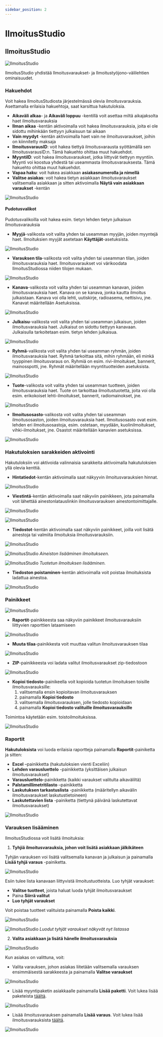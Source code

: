 ```yaml
---
sidebar_position: 2
---
```


# IlmoitusStudio

## IlmoitusStudio

![IlmoitusStudio](/img/ohjeet/ilmoitusstudio.png)

IlmoitusStudio yhdistää Ilmoitusvaraukset- ja Ilmoitustyöjono-välilehtien ominaisuudet. 

### Hakuehdot

Voit hakea IlmoitusStudiosta järjestelmässä olevia ilmoitusvarauksia. Asettamalla erilaisia hakuehtoja, saat karsittua hakutuloksia.

- **Aikaväli alkaa**- ja **Aikaväli loppuu** -kentillä voit asettaa miltä aikajaksolta haet ilmoitusvarauksia
- **Ilman aikaa** -kentän aktivoimalla voit hakea ilmoitusvarauksia, joita ei ole sidottu mihinkään tiettyyn julkaisuun tai aikaan
- **Vain myydyt** -kentän aktivoimalla haet vain ne ilmoitusvaraukset, joihin on kiinnitetty maksaja
- **IlmoitusvarausID**: voit hakea tiettyä ilmoitusvarausta syöttämällä sen IlmoitusvarausID:n. Tämä hakuehto ohittaa muut hakuehdot.
- **MyyntiID**: voit hakea ilmoitusvaraukset, jotka liittyvät tiettyyn myyntiin. Myynti voi koostua yhdestä tai useammasta ilmoitusvarauksesta. Tämä hakuehto ohittaa muut hakuehdot.
- **Vapaa haku**: voit hakea asiakkaan **asiakasnumerolla ja nimellä**
- **Valitse asiakas**: voit hakea tietyn asiakkaan ilmoitusvaraukset valitsemalla asiakkaan ja sitten aktivoimalla **Näytä vain asiakkaan varaukset** -kentän

![IlmoitusStudio](/img/ohjeet/ilmoitusstudio2.png)

#### Pudotusvalikot

Pudotusvalikoilla voit hakea esim. tietyn lehden tietyn julkaisun ilmoitusvarauksia

- **Myyjä**-valikosta voit valita yhden tai useamman myyjän, joiden myyntejä haet. Ilmoituksien myyjät asetetaan **Käyttäjät**-asetuksista.

![IlmoitusStudio](/img/ohjeet/ilmoitusstudio-myyja.png)

- **Varauksen tila**-valikosta voit valita yhden tai useamman tilan, joiden ilmoitusvarauksia haet. Ilmoitusvaraukset voi värikoodata IlmoitusStudiossa niiden tilojen mukaan.

![IlmoitusStudio](/img/ohjeet/ilmoitusstudio-tila.png)

- **Kanava**-valikosta voit valita yhden tai useamman kanavan, joiden ilmoitusvarauksia haet. Kanava on se kanava, jonka kautta ilmoitus julkaistaan. Kanava voi olla lehti, uutiskirje, radioasema, nettisivu, jne. Kanavat määritellään Asetuksissa.

![IlmoitusStudio](/img/ohjeet/ilmoitusstudio-kanava.png)

- **Julkaisu**-valikosta voit valita yhden tai useamman julkaisun, joiden ilmoitusvarauksia haet. Julkaisut on sidottu tiettyyn kanavaan. Julkaisulla tarkoitetaan esim. tietyn lehden julkaisua.

![IlmoitusStudio](/img/ohjeet/ilmoitusstudio-julkaisu.png)

- **Ryhmä**-valikosta voit valita yhden tai useamman ryhmän, joiden ilmoitusvarauksia haet. Ryhmä tarkoittaa sitä, mihin ryhmään, eli minkä tyyppinen ilmoitusvaraus on. Ryhmiä on esim. rivi-ilmoitukset, bannerit, mainosspotti, jne. Ryhmät määritellään myyntituotteiden asetuksista.

![IlmoitusStudio](/img/ohjeet/ilmoitusstudio-ryhma.png)

- **Tuote**-valikosta voit valita yhden tai useamman tuotteen, joiden ilmoitusvarauksia haet. Tuote on tarkoittaa ilmoitustuotetta, joita voi olla esim. erikokoiset lehti-ilmoitukset, bannerit, radiomainokset, jne.

![IlmoitusStudio](/img/ohjeet/ilmoitusstudio-tuote.png)

- **Ilmoitusosasto**-valikosta voit valita yhden tai useamman ilmoitusosaston, joiden ilmoitusvarauksia haet. Ilmoitusosasto ovat esim. lehden eri ilmoitusosastoja, esim. ostetaan, myydään, kuolinilmoitukset, vihki-ilmoitukset, jne. Osastot määritellään kanavien asetuksissa.

![IlmoitusStudio](/img/ohjeet/ilmoitusstudio-osasto.png)

### Hakutuloksien sarakkeiden aktivointi

Hakutuloksiin voi aktivoida valinnaisia sarakkeita aktivoimalla hakutuloksien yllä olevia kenttiä.

- **Hintatiedot**-kentän aktivoimalla saat näkyyvin ilmoitusvarauksien hinnat.

![IlmoitusStudio](/img/ohjeet/ilmoitusstudio5.png)

- **Viestintä**-kentän aktivoimalla saat näkyviin painikkeen, jota painamalla voit lähettää ainestonlatauslinkin ilmoitusvarauksen ainestontoimittajalle.

![IlmoitusStudio](/img/ohjeet/ilmoitusstudio6.png)

![IlmoitusStudio](/img/ohjeet/ilmoitusstudio-latauslinkki.png)

- **Tiedostot**-kentän aktivoimalla saat näkyviin painikkeet, joilla voit lisätä ainestoja tai valmiita ilmoituksia ilmoitusvarauksiin.

![IlmoitusStudio](/img/ohjeet/ilmoitusstudio7.png)

![IlmoitusStudio](/img/ohjeet/ilmoitusstudio-ainestonlisaaminen.png)
*Aineiston lisääminen ilmoitukseen.*

![IlmoitusStudio](/img/ohjeet/ilmoitusstudio-ainestonlisaaminen2.png)
*Tuotetun ilmoituksen lisääminen.*

- **Tiedoston poistaminen**-kentän aktivoimalla voit poistaa ilmoituksista ladattua ainestoa.

![IlmoitusStudio](/img/ohjeet/ilmoitusstudio8.png)

### Painikkeet

![IlmoitusStudio](/img/ohjeet/ilmoitusstudio3.png) 

- **Raportit**-painikkeesta saa näkyviin painikkeet ilmoitusvarauksiin liittyvien raporttien lataamiseen

![IlmoitusStudio](/img/ohjeet/is-raportit.png) 

- **Muuta tilaa**-painikkesta voit muuttaa valitun ilmoitusvarauksen tilaa

![IlmoitusStudio](/img/ohjeet/is-tilanvaihto.png) 

- **ZIP**-painikkeesta voi ladata valitut ilmoitusvaraukset zip-tiedostoon

![IlmoitusStudio](/img/ohjeet/is-zip.png) 

- **Kopioi tiedosto**-painikeella voit kopioida tuotetun ilmoituksen toisille ilmoitusvarauksille:
    1. valitsemalla ensin kopioitavan ilmoitusvarauksen
    2. painamalla **Kopioi tiedosto**
    3. valitsemalla ilmoitusvarauksen, jolle tiedosto kopioidaan 
    4. painamalla **Kopioi tiedosto valituille ilmoitusvarauksille**
    
Toimintoa käytetään esim. toistoilmoituksissa.

![IlmoitusStudio](/img/ohjeet/is-kopio.png) 

### Raportit

**Hakutuloksista** voi luoda erilaisia raportteja painamalla **Raportit**-painiketta ja sitten:
- **Excel** –painikketta (hakutuloksien vienti Exceliin)
- **Lehden varausluettelo** -painikketta (yksittäisen julkaisun ilmoitusvaraukset)
- **Varausluettelo**-painikketta (kaikki varaukset valitulta aikaväliltä)
- **Palstamillimetritilasto** –painikketta <!-- //selitys -->
- **Laskutuksen tarkastuslista** -painikketta (määritellyn aikavälin ilmoitusvaraukset laskutustietoineen)
- **Laskutettavien lista** -painiketta (tiettynä päivänä laskutettavat ilmoitusvaraukset)

![IlmoitusStudio](/img/ohjeet/ilmoitusstudio4.png)

### Varauksen lisääminen

IlmoitusStudiossa voit lisätä ilmoituksia:

1. **Tyhjiä ilmoitusvarauksia, johon voit lisätä asiakkaan jälkikäteen**

Tyhjän varauksen voi lisätä valitsemalla kanavan ja julkaisun ja painamalla **Lisää tyhjä varaus** -painiketta.

![IlmoitusStudio](/img/ohjeet/is-lisaavaraus.png) 

Esiin tulee lista kanavaan liittyvistä ilmoitustuotteista. Luo tyhjät varaukset:

- **Valitse tuotteet**, joista haluat luoda tyhjät ilmoitusvaraukset
- Paina **Siirrä valitut**
- **Luo tyhjät varaukset**

Voit poistaa tuotteet valituista painamalla **Poista kaikki**.

![IlmoitusStudio](/img/ohjeet/is-lisaavaraus2.png) 

![IlmoitusStudio](/img/ohjeet/is-lisaavaraus3.png) 
*Luodut tyhjät varaukset näkyvät nyt listassa*

2. **Valita asiakkaan ja lisätä hänelle ilmoitusvarauksia**

![IlmoitusStudio](/img/ohjeet/is-varauksenlisays.png) 

Kun asiakas on valittuna, voit:

- Valita varauksen, johon asiakas liitetään valitsemalla varauksen ensimmäisestä sarakkeesta ja painamalla **Valitse varaukset**

![IlmoitusStudio](/img/ohjeet/is-varauksenlisays2.png) 

- Lisää myyntipaketin asiakkaalle painamalla **Lisää paketti**. Voit lukea lisää paketeista [täältä](https://support.taikatilaus.fi/docs/ohjeet/ilmoitustenhallinta/ilmoitusasiakas#myyntipaketin-lis%C3%A4%C3%A4minen).

![IlmoitusStudio](/img/ohjeet/is-varauksenlisays3.png) 

- Lisää ilmoitusvarauksen painamalla **Lisää varaus**. Voit lukea lisää ilmoitusvarauksista [täältä](https://support.taikatilaus.fi/docs/ohjeet/ilmoitustenhallinta/ilmoitusasiakas#ilmoitusvarauksen-lis%C3%A4%C3%A4minen).

![IlmoitusStudio](/img/ohjeet/is-varauksenlisays4.png) 


